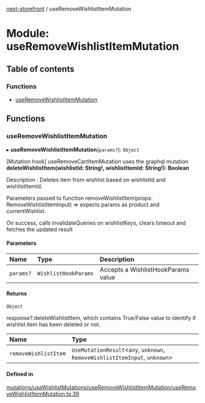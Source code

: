 [next-storefront](../README.md) / useRemoveWishlistItemMutation

# Module: useRemoveWishlistItemMutation

## Table of contents

### Functions

- [useRemoveWishlistItemMutation](useRemoveWishlistItemMutation.md#useremovewishlistitemmutation)

## Functions

### useRemoveWishlistItemMutation

▸ **useRemoveWishlistItemMutation**(`params?`): `Object`

[Mutation hook] useRemoveCartItemMutation uses the graphql mutation
<b>deleteWishlistItem(wishlistId: String!, wishlistItemId: String!): Boolean</b>

Description : Deletes item from wishlist based on wishlistId and wishlistItemId.

Parameters passed to function removeWishlistItem(props: RemoveWishlistItemInput) => expects params as product and currentWishlist.

On success, calls invalidateQueries on wishlistKeys, clears timeout and fetches the updated result

#### Parameters

| Name      | Type                 | Description                        |
| :-------- | :------------------- | :--------------------------------- |
| `params?` | `WishlistHookParams` | Accepts a WishlistHookParams value |

#### Returns

`Object`

response?.deleteWishlistItem, which contains True/False value to identify if wishlist item has been deleted or not.

| Name                 | Type                                                                         |
| :------------------- | :--------------------------------------------------------------------------- |
| `removeWishlistItem` | `UseMutationResult`<`any`, `unknown`, `RemoveWishlistItemInput`, `unknown`\> |

#### Defined in

[mutations/useWishlistMutations/useRemoveWishlistItemMutation/useRemoveWishlistItemMutation.ts:39](https://github.com/KiboSoftware/nextjs-storefront/blob/561a164/hooks/mutations/useWishlistMutations/useRemoveWishlistItemMutation/useRemoveWishlistItemMutation.ts#L39)
